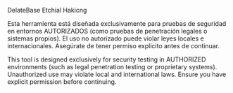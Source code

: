 DelateBase Etchial Hakicng 

Esta herramienta está diseñada exclusivamente para pruebas de seguridad
en entornos AUTORIZADOS (como pruebas de penetración legales o sistemas propios).
El uso no autorizado puede violar leyes locales e internacionales.
Asegúrate de tener permiso explícito antes de continuar.

This tool is designed exclusively for security testing
in AUTHORIZED environments (such as legal penetration testing or proprietary systems).
Unauthorized use may violate local and international laws.
Ensure you have explicit permission before continuing.
